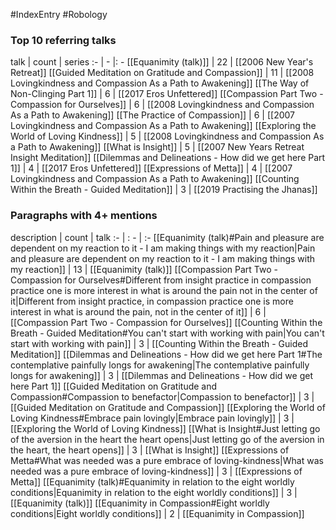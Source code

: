 #IndexEntry #Robology

### Top 10 referring talks
talk | count | series
:- | - |: -
[[Equanimity (talk)]] | 22 | [[2006 New Year's Retreat]]
[[Guided Meditation on Gratitude and Compassion]] | 11 | [[2008 Lovingkindness and Compassion As a Path to Awakening]]
[[The Way of Non-Clinging Part 1]] | 6 | [[2017 Eros Unfettered]]
[[Compassion Part Two - Compassion for Ourselves]] | 6 | [[2008 Lovingkindness and Compassion As a Path to Awakening]]
[[The Practice of Compassion]] | 6 | [[2007 Lovingkindness and Compassion As a Path to Awakening]]
[[Exploring the World of Loving Kindness]] | 5 | [[2008 Lovingkindness and Compassion As a Path to Awakening]]
[[What is Insight]] | 5 | [[2007 New Years Retreat Insight Meditation]]
[[Dilemmas and Delineations - How did we get here Part 1]] | 4 | [[2017 Eros Unfettered]]
[[Expressions of Metta]] | 4 | [[2007 Lovingkindness and Compassion As a Path to Awakening]]
[[Counting Within the Breath - Guided Meditation]] | 3 | [[2019 Practising the Jhanas]]

### Paragraphs with 4+ mentions
description | count | talk
:- | : - | :-
[[Equanimity (talk)#Pain and pleasure are dependent on my reaction to it - I am making things with my reaction\|Pain and pleasure are dependent on my reaction to it - I am making things with my reaction]] | 13 | [[Equanimity (talk)]]
[[Compassion Part Two - Compassion for Ourselves#Different from insight practice in compassion practice one is more interest in what is around the pain not in the center of it\|Different from insight practice, in compassion practice one is more interest in what is around the pain, not in the center of it]] | 6 | [[Compassion Part Two - Compassion for Ourselves]]
[[Counting Within the Breath - Guided Meditation#You can't start with working with pain\|You can't start with working with pain]] | 3 | [[Counting Within the Breath - Guided Meditation]]
[[Dilemmas and Delineations - How did we get here Part 1#The contemplative painfully longs for awakening\|The contemplative painfully longs for awakening]] | 3 | [[Dilemmas and Delineations - How did we get here Part 1]]
[[Guided Meditation on Gratitude and Compassion#Compassion to benefactor\|Compassion to benefactor]] | 3 | [[Guided Meditation on Gratitude and Compassion]]
[[Exploring the World of Loving Kindness#Embrace pain lovingly\|Embrace pain lovingly]] | 3 | [[Exploring the World of Loving Kindness]]
[[What is Insight#Just letting go of the aversion in the heart the heart opens\|Just letting go of the aversion in the heart, the heart opens]] | 3 | [[What is Insight]]
[[Expressions of Metta#What was needed was a pure embrace of loving-kindness\|What was needed was a pure embrace of loving-kindness]] | 3 | [[Expressions of Metta]]
[[Equanimity (talk)#Equanimity in relation to the eight worldly conditions\|Equanimity in relation to the eight worldly conditions]] | 3 | [[Equanimity (talk)]]
[[Equanimity in Compassion#Eight worldly conditions\|Eight worldly conditions]] | 2 | [[Equanimity in Compassion]]

